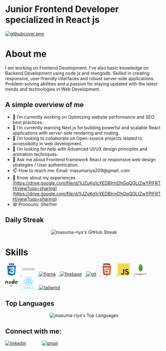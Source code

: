 # Junior Frontend Developer specialized in React js

[![githubcover.png](https://i.postimg.cc/MpTp8d1X/githubcover.png)](https://postimg.cc/bs7hx0Cj)

# About me
I am working on Frontend Development. I've also basic knowledge on Backend Development using node js and mongodb. Skilled in creating responsive, user-friendly interfaces and robust server-side applications. Problem-solving abilities and a passion for staying updated with the latest trends and technologies in Web Development.

## A simple overview of me

- 🔭 I’m currently working on Optimizing website performance and SEO best practices. 
- 🌱 I’m currently learning Next.js for building powerful and scalable React applications with server-side rendering and routing. 
- 👯 I’m looking to collaborate on Open-source projects related to accessibility in web development. 
- 🤔 I’m looking for help with Advanced UI/UX design principles and animation techniques. 
- 💬 Ask me about Frontend framework React or responsive web design strategies /  User authentication. 
- 📫 How to reach me: Email: masumariya209@gmail..com
- 📄 Know about my experiences [https://drive.google.com/file/d/1iJZuKg1cYEDBlrmDhGqQGLtZwYPlFRTH/view?usp=sharing](https://drive.google.com/file/d/1iJZuKg1cYEDBlrmDhGqQGLtZwYPlFRTH/view?usp=sharing)
- 😄 Pronouns: She/her
  
## Daily Streak
<p align="center">
  <img src="https://github-readme-streak-stats.herokuapp.com/?user=masuma-riya&theme=highcontrast" alt="masuma-riya's GitHub Streak" />
</p>

# Skills 
<p align="left">
  <a href="https://www.w3schools.com/css/" target="_blank" rel="noreferrer">
    <img src="https://raw.githubusercontent.com/devicons/devicon/master/icons/css3/css3-original-wordmark.svg" alt="css3" width="40" height="40" style="margin-right: 10px;" />
  </a>
  <a href="https://expressjs.com" target="_blank" rel="noreferrer">
    <img src="https://raw.githubusercontent.com/devicons/devicon/master/icons/express/express-original-wordmark.svg" alt="express" width="40" height="40" style="margin-right: 10px;" />
  </a>
  <a href="https://www.figma.com/" target="_blank" rel="noreferrer">
    <img src="https://www.vectorlogo.zone/logos/figma/figma-icon.svg" alt="figma" width="40" height="40" style="margin-right: 10px;" />
  </a>
  <a href="https://firebase.google.com/" target="_blank" rel="noreferrer">
    <img src="https://www.vectorlogo.zone/logos/firebase/firebase-icon.svg" alt="firebase" width="40" height="40" style="margin-right: 10px;" />
  </a>
  <a href="https://git-scm.com/" target="_blank" rel="noreferrer">
    <img src="https://www.vectorlogo.zone/logos/git-scm/git-scm-icon.svg" alt="git" width="40" height="40" style="margin-right: 10px;" />
  </a>
  <a href="https://www.w3.org/html/" target="_blank" rel="noreferrer">
    <img src="https://raw.githubusercontent.com/devicons/devicon/master/icons/html5/html5-original-wordmark.svg" alt="html5" width="40" height="40" style="margin-right: 10px;" />
  </a>
  <a href="https://developer.mozilla.org/en-US/docs/Web/JavaScript" target="_blank" rel="noreferrer">
    <img src="https://raw.githubusercontent.com/devicons/devicon/master/icons/javascript/javascript-original.svg" alt="javascript" width="40" height="40" style="margin-right: 10px;" />
  </a>
  <a href="https://www.mongodb.com/" target="_blank" rel="noreferrer">
    <img src="https://raw.githubusercontent.com/devicons/devicon/master/icons/mongodb/mongodb-original-wordmark.svg" alt="mongodb" width="40" height="40" style="margin-right: 10px;" />
  </a>
  <a href="https://nodejs.org" target="_blank" rel="noreferrer">
    <img src="https://raw.githubusercontent.com/devicons/devicon/master/icons/nodejs/nodejs-original-wordmark.svg" alt="nodejs" width="40" height="40" style="margin-right: 10px;" />
  </a>
  <a href="https://reactjs.org/" target="_blank" rel="noreferrer">
    <img src="https://raw.githubusercontent.com/devicons/devicon/master/icons/react/react-original-wordmark.svg" alt="react" width="40" height="40" style="margin-right: 10px;" />
  </a>
  <a href="https://tailwindcss.com/" target="_blank" rel="noreferrer">
    <img src="https://www.vectorlogo.zone/logos/tailwindcss/tailwindcss-icon.svg" alt="tailwind" width="40" height="40" style="margin-right: 10px;" />
  </a>
</p>

## Top Languages 
<p align="center">
  <img src="https://github-readme-stats.vercel.app/api/top-langs?username=masuma-riya&show_icons=true&locale=en&layout=compact&theme=highcontrast" alt="masuma-riya's Top Languages" />
</p>

## Connect with me:

[<img src='https://upload.wikimedia.org/wikipedia/commons/c/ca/LinkedIn_logo_initials.png' alt='linkedin' height='30' width='30'>](https://www.linkedin.com/in/masuma-akter-riya/)
&emsp;&emsp;&emsp;   [<img src='https://upload.wikimedia.org/wikipedia/commons/4/4e/Gmail_Icon.png' alt='gmail' height='30' width='30'>](mailto:masumariya209@gmail.com)
&emsp;&emsp;&emsp; 
